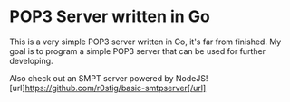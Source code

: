 POP3 Server written in Go
=========================
This is a very simple POP3 server written in Go, it's far from finished. My goal is to program a simple POP3 server that can be used for further developing.

Also check out an SMPT server powered by NodeJS!
[url]https://github.com/r0stig/basic-smtpserver[/url]
